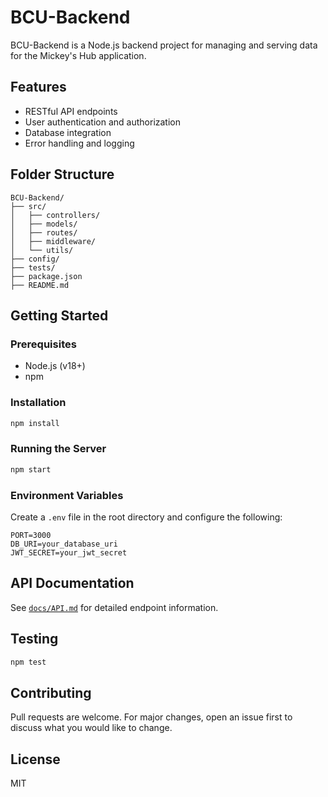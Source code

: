 # BCU-Backend

BCU-Backend is a Node.js backend project for managing and serving data for the Mickey's Hub application.

## Features

- RESTful API endpoints
- User authentication and authorization
- Database integration
- Error handling and logging

## Folder Structure

```
BCU-Backend/
├── src/
│   ├── controllers/
│   ├── models/
│   ├── routes/
│   ├── middleware/
│   └── utils/
├── config/
├── tests/
├── package.json
├── README.md
```

## Getting Started

### Prerequisites

- Node.js (v18+)
- npm

### Installation

```bash
npm install
```

### Running the Server

```bash
npm start
```

### Environment Variables

Create a `.env` file in the root directory and configure the following:

```
PORT=3000
DB_URI=your_database_uri
JWT_SECRET=your_jwt_secret
```

## API Documentation

See [`docs/API.md`](docs/API.md) for detailed endpoint information.

## Testing

```bash
npm test
```

## Contributing

Pull requests are welcome. For major changes, open an issue first to discuss what you would like to change.

## License

MIT
